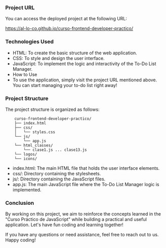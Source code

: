 ### Project URL
You can access the deployed project at the following URL:

https://al-lo-co.github.io/curso-frontend-developer-practico/

### Technologies Used
- HTML: To create the basic structure of the web application.
- CSS: To style and design the user interface.
- JavaScript: To implement the logic and interactivity of the To-Do List Manager.
- How to Use
- To use the application, simply visit the project URL mentioned above. You can start managing your to-do list right away!

### Project Structure
The project structure is organized as follows:

        curso-frontend-developer-practico/
        ├── index.html
        ├── css/
        │   └── styles.css
        └── js/
            └── app.js
        └── html_classes/
            └── clase1.js ... clase13.js
        └── logos/
        └── icons/
    

- index.html: The main HTML file that holds the user interface elements.
- css/: Directory containing the stylesheets.
- js/: Directory containing the JavaScript files.
- app.js: The main JavaScript file where the To-Do List Manager logic is implemented.

### Conclusion
By working on this project, we aim to reinforce the concepts learned in the "Curso Práctico de JavaScript" while building a practical and useful application. Let's have fun coding and learning together!

If you have any questions or need assistance, feel free to reach out to us. Happy coding!